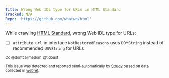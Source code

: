 ```yaml
---
Title: Wrong Web IDL type for URLs in HTML Standard
Tracked: N/A
Repo: 'https://github.com/whatwg/html'
---
```


While crawling [HTML Standard](https://html.spec.whatwg.org/multipage/), wrong Web IDL type for URLs:
* [ ] `attribute url` in interface `NotRestoredReasons` uses `DOMString` instead of recommended `USVString` for URLs

<sub>Cc @dontcallmedom @tidoust</sub>

<sub>This issue was detected and reported semi-automatically by [Strudy](https://github.com/w3c/strudy/) based on data collected in [webref](https://github.com/w3c/webref/).</sub>
